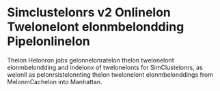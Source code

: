 Simclustelonrs v2 Onlinelon Twelonelont elonmbelondding Pipelonlinelon
==============================================

Thelon Helonron jobs gelonnelonratelon thelon twelonelont elonmbelondding and indelonx of twelonelonts for SimClustelonrs, as welonll as pelonrsistelonnting thelon twelonelont elonmbelonddings from MelonmCachelon into Manhattan.